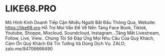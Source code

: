 # LIKE68.PRO
Mô Hình Kinh Doanh Tiếp Cận Nhiều Người Bắt Đầu Thông Qua, Website: https://like68.pro Hỗ Trợ Mọi Vấn Đề Về Nền Tảng Face Book, Tiktok, Youtube, Shoppe, Mixcloud, Soundcloud, Instagram...Tăng Mắt Livestream, Follow, Live, View.. Chúng Tôi Sẽ Đáp Ứng Mọi Nhu Cầu Của Quý Khách, Cảm Ơn Quý Khách Đã Tin Tưởng Và Dùng Dịch Vụ. ZALO; zalo.me/84706666490
